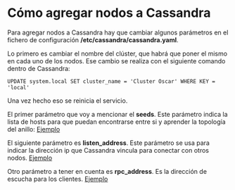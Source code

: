 # Cómo agregar nodos a Cassandra

Para agregar nodos a Cassandra hay que cambiar algunos parámetros en el fichero de configuración **/etc/cassandra/cassandra.yaml**.

Lo primero es cambiar el nombre del clúster, que habrá que poner el mismo en cada uno de los nodos. Ese cambio se realiza con el siguiente comando dentro de Cassandra:

`UPDATE system.local SET cluster_name = 'Cluster Oscar' WHERE KEY = 'local'`

Una vez hecho eso se reinicia el servicio.

El primer parámetro que voy a mencionar el **seeds**. Este parámetro indica la lista de hosts para que puedan encontrarse entre si y aprender la topología del anillo: [Ejemplo](https://github.com/oscarmb99/Cassandra/blob/main/imagenes/seeds.PNG)

El siguiente parámetro es **listen_address**. Este parámetro se usa para indicar la dirección ip que Cassandra vincula para conectar con otros nodos. [Ejemplo](https://github.com/oscarmb99/Cassandra/blob/main/imagenes/listenaddress.PNG)

Otro parámetro a tener en cuenta es **rpc_address**. Es la dirección de escucha para los clientes. [Ejemplo](https://github.com/oscarmb99/Cassandra/blob/main/imagenes/rcpaddress.PNG)
